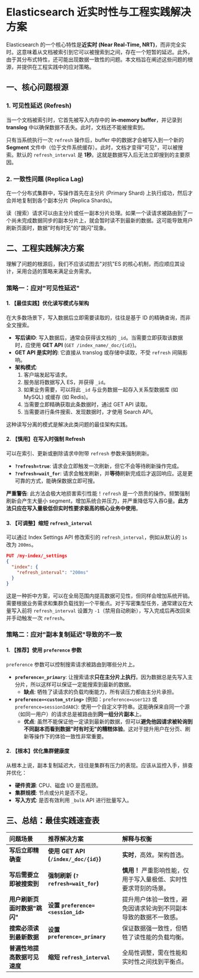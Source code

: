 # Elasticsearch 近实时性与工程实践解决方案

Elasticsearch 的一个核心特性是**近实时 (Near Real-Time, NRT)**，而非完全实时。这意味着从文档被索引到它可以被搜索到之间，存在一个短暂的延迟。此外，由于其分布式特性，还可能出现数据一致性的问题。本文档旨在阐述这些问题的根源，并提供在工程实践中的应对策略。

## 一、核心问题根源

### 1. 可见性延迟 (Refresh)

当一个文档被索引时，它首先被写入内存中的 **in-memory buffer**，并记录到 **translog** 中以确保数据不丢失。此时，文档还不能被搜索到。

只有当系统执行一次 `refresh` 操作后，buffer 中的数据才会被写入到一个新的 **Segment** 文件中（位于文件系统缓存）。此时，文档才变得"可见"，可以被搜索。默认的 `refresh_interval` 是 **1秒**。这就是数据写入后无法立即搜到的主要原因。

### 2. 一致性问题 (Replica Lag)

在一个分布式集群中，写操作首先在主分片 (Primary Shard) 上执行成功，然后才会并地复制到各个副本分片 (Replica Shards)。

读（搜索）请求可以由主分片或任一副本分片处理。如果一个读请求被路由到了一个尚未完成数据同步的副本分片上，就会暂时读不到最新的数据。这可能导致用户刷新页面时，数据"时有时无"的"跳闪"现象。

## 二、工程实践解决方案

理解了问题的根源后，我们不应该试图去"对抗"ES 的核心机制，而应顺应其设计，采用合适的策略来满足业务需求。

### 策略一：应对"可见性延迟"

#### 1. 【最佳实践】优化读写模式与架构

在大多数场景下，写入数据后立即需要读取的，往往是基于 ID 的精确查询，而非全文搜索。

- **写后读ID**: 写入数据后，通常会获得该文档的 `_id`。当需要立即获取该数据时，应使用 **GET API** (`GET /index_name/_doc/{id}`)。
- **GET API 是实时的**: 它直接从 translog 或存储中读取，不受 `refresh` 间隔影响。
- **架构模式**:
  1.  客户端发起写请求。
  2.  服务层将数据写入 ES，并获得 `_id`。
  3.  如果业务需要，可以将此 `_id` 与业务数据一起存入关系型数据库 (如 MySQL) 或缓存 (如 Redis)。
  4.  当需要立即精确获取此条数据时，通过 GET API 读取。
  5.  当需要进行条件搜索、发现数据时，才使用 Search API。

这种读写分离的模式是解决此类问题的最佳架构实践。

#### 2. 【慎用】在写入时强制 Refresh

可以在索引、更新或删除请求中附带 `refresh` 参数来强制刷新。

- **`?refresh=true`**: 请求会立即触发一次刷新，但它不会等待刷新操作完成。
- **`?refresh=wait_for`**: 请求会触发刷新，并**等待**刷新完成后才返回响应。这是更可靠的方式，能确保数据立即可搜。

**严重警告**: 此方法会极大地损害索引性能！`refresh` 是一个昂贵的操作。频繁强制刷新会产生大量小 segment，增加系统合并压力，并严重降低写入吞G量。**此方法只应在写入量极低但实时性要求极高的核心业务中使用**。

#### 3. 【可调整】缩短 `refresh_interval`

可以通过 Index Settings API 修改索引的 `refresh_interval`，例如从默认的 `1s` 改为 `200ms`。

```json
PUT /my-index/_settings
{
  "index": {
    "refresh_interval": "200ms"
  }
}
```

这是一种折中方案，可以在全局范围内提高数据可见性，但同样会增加系统开销。需要根据业务需求和集群负载找到一个平衡点。对于写密集型任务，通常建议在大量写入前将 `refresh_interval` 设置为 `-1`（禁用自动刷新），写入完成后再改回来并手动触发一次 `refresh`。

### 策略二：应对"副本复制延迟"导致的不一致

#### 1. 【推荐】使用 `preference` 参数

`preference` 参数可以控制搜索请求被路由到哪些分片上。

- **`preference=_primary`**: 让搜索请求**只在主分片上执行**。因为数据总是先写入主分片，所以这样可以保证一定能搜索到最新的数据。
  - **缺点**: 牺牲了读请求的负载均衡能力，所有读压力都由主分片承担。
- **`preference=<custom_string>`** (例如：`preference=user123` 或 `preference=sessionIdABC`): 使用一个自定义字符串。这能确保来自同一个源（如同一用户）的请求总是被路由到**同一组分片副本**上。
  - **优点**: 虽然不能保证他一定读到最新的数据，但可以**避免他因请求被轮询到不同副本而看到数据"时有时无"的糟糕体验**。这对于提升用户在分页、刷新等操作下的体验一致性非常重要。

#### 2. 【根本】优化集群健康度

从根本上说，副本复制延迟大，往往是集群有压力的表现。应该从监控入手，排查并优化：
- **硬件资源**: CPU、磁盘 I/O 是否瓶颈。
- **集群规模**: 节点或分片是否不足。
- **写入方式**: 是否有效利用 `_bulk` API 进行批量写入。

## 三、总结：最佳实践速查表

| 问题场景 | 推荐解决方案 | 解释与权衡 |
| :--- | :--- | :--- |
| **写后立即精确查** | **使用 GET API (`/index/_doc/{id}`)** | **实时**，高效。架构首选。 |
| **写后需要立即被搜索到** | **强制刷新 (`?refresh=wait_for`)** | **慎用！** 严重影响性能，仅用于写入量极低、实时性要求苛刻的场景。 |
| **用户刷新页面时数据"跳闪"** | **设置 `preference=<session_id>`** | 提升用户体验一致性，避免因请求轮询到不同副本导致的数据不一致感。 |
| **搜索必须读到最新数据** | **设置 `preference=_primary`** | 保证数据强一致性，但牺牲了读性能的负载均衡。 |
| **普遍性地提高数据可见速度** | **缩短 `refresh_interval`** | 全局性调整，需在性能和实时性之间找到平衡点。 | 